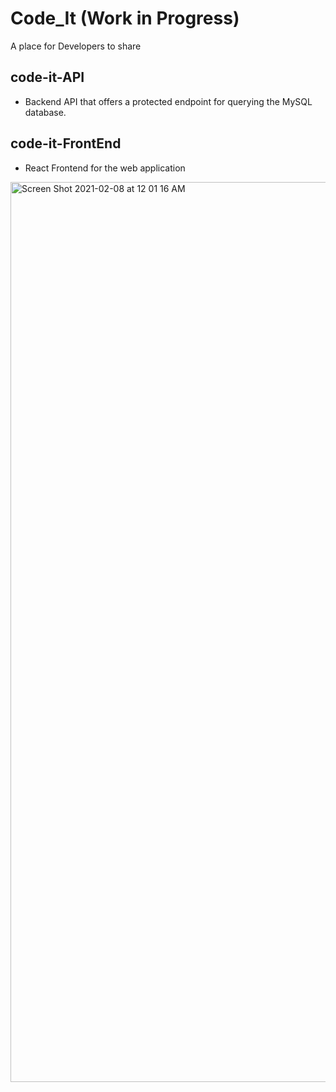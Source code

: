 # Code_It (Work in Progress)
A place for Developers to share

## code-it-API
- Backend API that offers a protected endpoint for querying the MySQL database.

## code-it-FrontEnd
- React Frontend for the web application

<img width="1440" alt="Screen Shot 2021-02-08 at 12 01 16 AM" src="https://user-images.githubusercontent.com/37857112/107177852-d12cf380-69a0-11eb-85c6-6415c4c1ef44.png">
